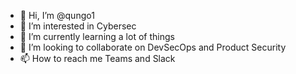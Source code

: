 - 👋 Hi, I’m @qungo1
- 👀 I’m interested in Cybersec
- 🌱 I’m currently learning a lot of things
- 💞️ I’m looking to collaborate on DevSecOps and Product Security
- 📫 How to reach me Teams and Slack

<!---
qungo1/qungo1 is a ✨ special ✨ repository because its `README.md` (this file) appears on your GitHub profile.
You can click the Preview link to take a look at your changes.
--->
